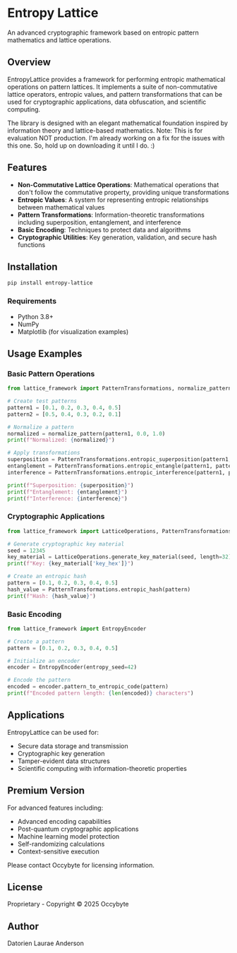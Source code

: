 # Entropy Lattice

An advanced cryptographic framework based on entropic pattern mathematics and lattice operations.

## Overview

EntropyLattice provides a framework for performing entropic mathematical operations on pattern lattices. It implements a suite of non-commutative lattice operators, entropic values, and pattern transformations that can be used for cryptographic applications, data obfuscation, and scientific computing.

The library is designed with an elegant mathematical foundation inspired by information theory and lattice-based mathematics.
Note: This is for evaluation NOT production. I'm already working on a fix for the issues with this one. So, hold up on downloading it until I do. :)

## Features

- **Non-Commutative Lattice Operations**: Mathematical operations that don't follow the commutative property, providing unique transformations
- **Entropic Values**: A system for representing entropic relationships between mathematical values
- **Pattern Transformations**: Information-theoretic transformations including superposition, entanglement, and interference
- **Basic Encoding**: Techniques to protect data and algorithms
- **Cryptographic Utilities**: Key generation, validation, and secure hash functions

## Installation

```bash
pip install entropy-lattice
```

### Requirements

- Python 3.8+
- NumPy
- Matplotlib (for visualization examples)

## Usage Examples

### Basic Pattern Operations

```python
from lattice_framework import PatternTransformations, normalize_pattern

# Create test patterns
pattern1 = [0.1, 0.2, 0.3, 0.4, 0.5]
pattern2 = [0.5, 0.4, 0.3, 0.2, 0.1]

# Normalize a pattern
normalized = normalize_pattern(pattern1, 0.0, 1.0)
print(f"Normalized: {normalized}")

# Apply transformations
superposition = PatternTransformations.entropic_superposition(pattern1, pattern2)
entanglement = PatternTransformations.entropic_entangle(pattern1, pattern2)
interference = PatternTransformations.entropic_interference(pattern1, pattern2)

print(f"Superposition: {superposition}")
print(f"Entanglement: {entanglement}")
print(f"Interference: {interference}")
```

### Cryptographic Applications

```python
from lattice_framework import LatticeOperations, PatternTransformations

# Generate cryptographic key material
seed = 12345
key_material = LatticeOperations.generate_key_material(seed, length=32)
print(f"Key: {key_material['key_hex']}")

# Create an entropic hash
pattern = [0.1, 0.2, 0.3, 0.4, 0.5]
hash_value = PatternTransformations.entropic_hash(pattern)
print(f"Hash: {hash_value}")
```

### Basic Encoding

```python
from lattice_framework import EntropyEncoder

# Create a pattern
pattern = [0.1, 0.2, 0.3, 0.4, 0.5]

# Initialize an encoder
encoder = EntropyEncoder(entropy_seed=42)

# Encode the pattern
encoded = encoder.pattern_to_entropic_code(pattern)
print(f"Encoded pattern length: {len(encoded)} characters")
```

## Applications

EntropyLattice can be used for:

- Secure data storage and transmission
- Cryptographic key generation
- Tamper-evident data structures
- Scientific computing with information-theoretic properties

## Premium Version

For advanced features including:
- Advanced encoding capabilities
- Post-quantum cryptographic applications
- Machine learning model protection
- Self-randomizing calculations
- Context-sensitive execution

Please contact Occybyte for licensing information.

## License

Proprietary - Copyright © 2025 Occybyte

## Author

Datorien Laurae Anderson 
